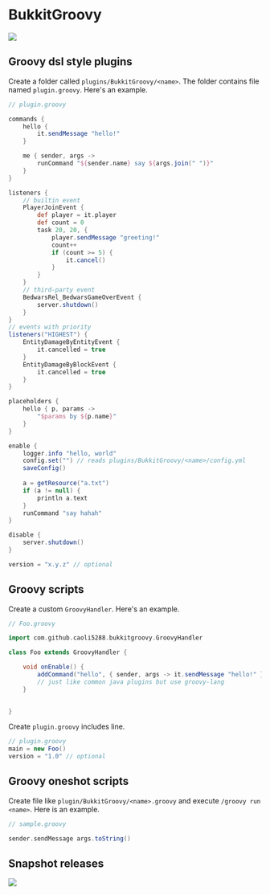 # BukkitGroovy

[![](https://jitpack.io/v/caoli5288/bukkitgroovy.svg)](https://jitpack.io/#caoli5288/bukkitgroovy)

## Groovy dsl style plugins

Create a folder called `plugins/BukkitGroovy/<name>`. The folder contains file named `plugin.groovy`. Here's an example.

```groovy
// plugin.groovy

commands {
    hello {
        it.sendMessage "hello!"
    }

    me { sender, args ->
        runCommand "${sender.name} say ${args.join(" ")}"
    }
}

listeners {
    // builtin event
    PlayerJoinEvent {
        def player = it.player
        def count = 0
        task 20, 20, {
            player.sendMessage "greeting!"
            count++
            if (count >= 5) {
                it.cancel()
            }
        }
    }
    // third-party event
    BedwarsRel_BedwarsGameOverEvent {
        server.shutdown()
    }
}
// events with priority
listeners("HIGHEST") {
    EntityDamageByEntityEvent {
        it.cancelled = true
    }
    EntityDamageByBlockEvent {
        it.cancelled = true
    }
}

placeholders {
    hello { p, params ->
        "$params by ${p.name}"
    }
}

enable {
    logger.info "hello, world"
    config.set("") // reads plugins/BukkitGroovy/<name>/config.yml
    saveConfig()
    
    a = getResource("a.txt")
    if (a != null) {
        println a.text
    }   
    runCommand "say hahah"
}

disable {
    server.shutdown()
}

version = "x.y.z" // optional
```

## Groovy scripts

Create a custom `GroovyHandler`. Here's an example.

```groovy
// Foo.groovy

import com.github.caoli5288.bukkitgroovy.GroovyHandler

class Foo extends GroovyHandler {

    void onEnable() {
        addCommand("hello", { sender, args -> it.sendMessage "hello!" })
        // just like common java plugins but use groovy-lang
    }

    
}
```

Create `plugin.groovy` includes line.

```groovy
// plugin.groovy
main = new Foo()
version = "1.0" // optional
```

## Groovy oneshot scripts

Create file like `plugin/BukkitGroovy/<name>.groovy` and execute `/groovy run <name>`. Here is an example.

```groovy
// sample.groovy

sender.sendMessage args.toString()
```

## Snapshot releases

[![](https://jitpack.io/v/caoli5288/bukkitgroovy.svg)](https://jitpack.io/com/github/caoli5288/bukkitgroovy/master-SNAPSHOT/bukkitgroovy-master-SNAPSHOT.jar)
